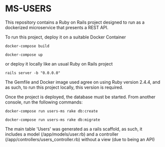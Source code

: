 # MS-USERS

This repository contains a Ruby on Rails project designed to run as a dockerized microservice that presents a REST API.

To run this project, deploy it on a suitable Docker Container

`docker-compose build`

`docker-compose up`

or deploy it locally like an usual Ruby on Rails project

`rails server -b "0.0.0.0" `

The Gemfile and Docker image used agree on using Ruby version 2.4.4, and as such, to run this project locally, this version is required.

Once the project is deployed, the database must be started. From another console, run the following commands:

`docker-compose run users-ms rake db:create`

`docker-compose run users-ms rake db:migrate`

The main table 'Users' was generated as a rails scaffold, as such, it includes a model (/app/models/user.rb) and a controller (/app/controllers/users_controller.rb) without a view (due to being an API)
